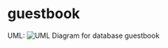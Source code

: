 # guestbook

UML:
![UML Diagram for database guestbook](http://dl4.joxi.net/drive/2018/10/18/0003/3139/236611/11/5e81722c75.jpg)
